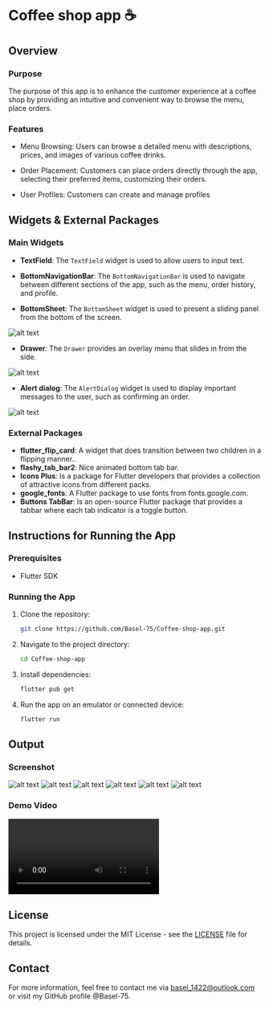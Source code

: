 # Coffee shop app ☕️

## Overview

### Purpose
The purpose of this app is to enhance the customer experience at a coffee shop by providing an intuitive and convenient way to browse the menu, place orders.

### Features
- Menu Browsing: Users can browse a detailed menu with descriptions, prices, and images of various coffee drinks.

- Order Placement: Customers can place orders directly through the app, selecting their preferred items, customizing their orders.

- User Profiles: Customers can create and manage profiles

## Widgets & External Packages

### Main Widgets
- **TextField**: The `TextField` widget is used to allow users to input text.

- **BottomNavigationBar**: The `BottomNavigationBar` is used to navigate between different sections of the app, such as the menu, order history, and profile.

- **BottomSheet**: The `BottomSheet` widget is used to present a sliding panel from the bottom of the screen.

![alt text](assest/readme/sheet.png)

- **Drawer**: The `Drawer` provides an overlay menu that slides in from the side.

![alt text](assest/readme/drawer.png)

- **Alert dialog**: The `AlertDialog` widget is used to display important messages to the user, such as confirming an order.

![alt text](assest/readme/alert.png)

### External Packages
- **flutter_flip_card**: A widget that does transition between two children in a flipping manner..
- **flashy_tab_bar2**: Nice animated bottom tab bar.
- **Icons Plus**: Is a package for Flutter developers that provides a collection of attractive icons from different packs.
- **google_fonts**: A Flutter package to use fonts from fonts.google.com.
- **Buttons TabBar**:  Is an open-source Flutter package that provides a tabbar where each tab indicator is a toggle button.

## Instructions for Running the App

### Prerequisites
- Flutter SDK

### Running the App
1. Clone the repository: 
   ```bash
   git clone https://github.com/Basel-75/Coffee-shop-app.git
2. Navigate to the project directory: 
   ```bash
   cd Coffee-shop-app

3. Install dependencies: 
   ```bash
   flutter pub get

4. Run the app on an emulator or connected device: 
   ```bash
   flutter run


## Output

### Screenshot

![alt text](assest/readme/login.png)
![alt text](assest/readme/signup.png)
![alt text](assest/readme/home.png)
![alt text](assest/readme/info.png)
![alt text](assest/readme/order.png)
![alt text](assest/readme/profile.png)

### Demo Video

![assest/readme/demo.mp4](assest/readme/demo.mp4)

## License

This project is licensed under the MIT License - see the [LICENSE](LICENSE) file for details.

## Contact

For more information, feel free to contact me via basel_1422@outlook.com or visit my GitHub profile @Basel-75.
